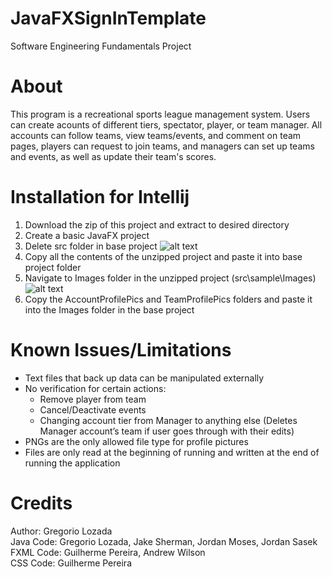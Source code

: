 # JavaFXSignInTemplate
Software Engineering Fundamentals Project
# About
This program is a recreational sports league management system. Users can create acounts of 
different tiers, spectator, player, or team manager. All accounts can follow teams, view 
teams/events, and comment on team pages, players can request to join teams, and managers 
can set up teams and events, as well as update their team's scores.
# Installation for Intellij
1. Download the zip of this project and extract to desired directory
2. Create a basic JavaFX project
3. Delete src folder in base project
![alt text](https://github.com/G-Reg26/SoftwareEngineeringFundamentalsProject/blob/master/src/sample/Images/WhereToMoveFiles.png)
4. Copy all the contents of the unzipped project and paste it into base project folder
5. Navigate to Images folder in the unzipped project (src\sample\Images)
![alt text](https://github.com/G-Reg26/SoftwareEngineeringFundamentalsProject/blob/master/src/sample/Images/WhereToMoveProfilePics.png)
6. Copy the AccountProfilePics and TeamProfilePics folders and paste it into the Images folder in the base project
# Known Issues/Limitations
- Text files that back up data can be manipulated externally
- No verification for certain actions:
  - Remove player from team
  - Cancel/Deactivate events
  - Changing account tier from Manager to anything else (Deletes Manager account’s team if user goes through with their edits)
- PNGs are the only allowed file type for profile pictures
- Files are only read at the beginning of running and written at the end of running the application
# Credits
Author: Gregorio Lozada</br>
Java Code: Gregorio Lozada, Jake Sherman, Jordan Moses, Jordan Sasek</br>
FXML Code: Guilherme Pereira, Andrew Wilson</br>
CSS Code: Guilherme Pereira
